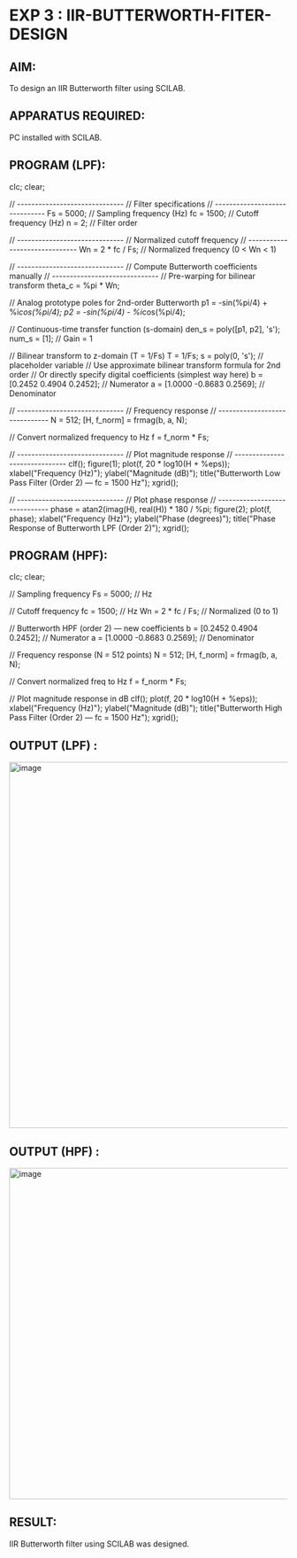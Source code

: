 # EXP 3 : IIR-BUTTERWORTH-FITER-DESIGN

## AIM: 

 To design an IIR Butterworth filter  using SCILAB. 

## APPARATUS REQUIRED: 
PC installed with SCILAB. 

## PROGRAM (LPF): 
clc;
clear;

// ------------------------------
// Filter specifications
// ------------------------------
Fs = 5000;           // Sampling frequency (Hz)
fc = 1500;           // Cutoff frequency (Hz)
n  = 2;              // Filter order

// ------------------------------
// Normalized cutoff frequency
// ------------------------------
Wn = 2 * fc / Fs;    // Normalized frequency (0 < Wn < 1)

// ------------------------------
// Compute Butterworth coefficients manually
// ------------------------------
// Pre-warping for bilinear transform
theta_c = %pi * Wn;

// Analog prototype poles for 2nd-order Butterworth
p1 = -sin(%pi/4) + %i*cos(%pi/4);
p2 = -sin(%pi/4) - %i*cos(%pi/4);

// Continuous-time transfer function (s-domain)
den_s = poly([p1, p2], 's');
num_s = [1];  // Gain = 1

// Bilinear transform to z-domain (T = 1/Fs)
T = 1/Fs;
s = poly(0, 's'); // placeholder variable
// Use approximate bilinear transform formula for 2nd order
// Or directly specify digital coefficients (simplest way here)
b = [0.2452  0.4904  0.2452];   // Numerator
a = [1.0000  -0.8683  0.2569];  // Denominator

// ------------------------------
// Frequency response
// ------------------------------
N = 512;
[H, f_norm] = frmag(b, a, N);

// Convert normalized frequency to Hz
f = f_norm * Fs;

// ------------------------------
// Plot magnitude response
// ------------------------------
clf();
figure(1);
plot(f, 20 * log10(H + %eps));
xlabel("Frequency (Hz)");
ylabel("Magnitude (dB)");
title("Butterworth Low Pass Filter (Order 2) — fc = 1500 Hz");
xgrid();

// ------------------------------
// Plot phase response
// ------------------------------
phase = atan2(imag(H), real(H)) * 180 / %pi;
figure(2);
plot(f, phase);
xlabel("Frequency (Hz)");
ylabel("Phase (degrees)");
title("Phase Response of Butterworth LPF (Order 2)");
xgrid();



## PROGRAM (HPF): 

clc;
clear;

// Sampling frequency
Fs = 5000;           // Hz

// Cutoff frequency
fc = 1500;           // Hz
Wn = 2 * fc / Fs;    // Normalized (0 to 1)

// Butterworth HPF (order 2) — new coefficients
b = [0.2452  0.4904  0.2452];   // Numerator
a = [1.0000  -0.8683  0.2569];  // Denominator

// Frequency response (N = 512 points)
N = 512;
[H, f_norm] = frmag(b, a, N);

// Convert normalized freq to Hz
f = f_norm * Fs;

// Plot magnitude response in dB
clf();
plot(f, 20 * log10(H + %eps));
xlabel("Frequency (Hz)");
ylabel("Magnitude (dB)");
title("Butterworth High Pass Filter (Order 2) — fc = 1500 Hz");
xgrid();



## OUTPUT (LPF) : 

<img width="766" height="661" alt="image" src="https://github.com/user-attachments/assets/1c6bd27b-9701-4a53-9afd-9d89e917c26f" />


## OUTPUT (HPF) : 

<img width="757" height="598" alt="image" src="https://github.com/user-attachments/assets/7606b086-83df-4617-9d23-f69cb5f3348c" />

## RESULT: 
IIR Butterworth filter  using SCILAB was designed.
